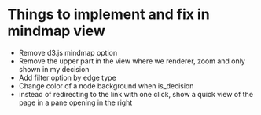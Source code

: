 # Things to implement and fix in mindmap view

- Remove d3.js mindmap option
- Remove the upper part in the view where we renderer, zoom and only shown in my decision
- Add filter option by edge type
- Change color of a node background when is_decision
- instead of redirecting to the link with one click, show a quick view of the page in a pane opening in the right
